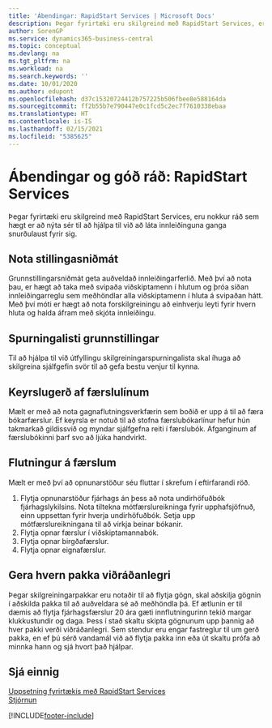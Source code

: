```yaml
---
title: 'Ábendingar: RapidStart Services | Microsoft Docs'
description: Þegar fyrirtæki eru skilgreind með RapidStart Services, eru nokkur ráð sem hægt er að nýta sér til að hjálpa til við að láta innleiðinguna ganga snurðulaust fyrir sig.
author: SorenGP
ms.service: dynamics365-business-central
ms.topic: conceptual
ms.devlang: na
ms.tgt_pltfrm: na
ms.workload: na
ms.search.keywords: ''
ms.date: 10/01/2020
ms.author: edupont
ms.openlocfilehash: d37c15320724412b757225b506fbee8e588164da
ms.sourcegitcommit: ff2b55b7e790447e0c1fcd5c2ec7f7610338ebaa
ms.translationtype: HT
ms.contentlocale: is-IS
ms.lasthandoff: 02/15/2021
ms.locfileid: "5385625"
---
```

# <a name="tips-and-tricks-rapidstart-services"></a>Ábendingar og góð ráð: RapidStart Services

Þegar fyrirtæki eru skilgreind með RapidStart Services, eru nokkur ráð sem hægt er að nýta sér til að hjálpa til við að láta innleiðinguna ganga snurðulaust fyrir sig.  

## <a name="take-advantage-of-configuration-templates"></a>Nota stillingasniðmát

Grunnstillingarsniðmát geta auðveldað innleiðingarferlið. Með því að nota þau, er hægt að taka með svipaða viðskiptamenn í hlutum og þróa síðan innleiðingarreglu sem meðhöndlar alla viðskiptamenn í hluta á svipaðan hátt. Með því móti er hægt að nota forskilgreiningu að einhverju leyti fyrir hvern hluta og halda áfram með skjóta innleiðingu.  

## <a name="configuration-questionnaires"></a>Spurningalisti grunnstillingar

Til að hjálpa til við útfyllingu skilgreiningarspurningalista skal íhuga að skilgreina sjálfgefin svör til að gefa bestu venjur til kynna.  

## <a name="batch-creation-of-journal-lines"></a>Keyrslugerð af færslulínum

Mælt er með að nota gagnaflutningsverkfærin sem boðið er upp á til að færa bókarfærslur. Ef keyrsla er notuð til að stofna færslubókarlínur hefur hún takmarkað gildissvið og myndar sjálfgefna reiti í færslubók. Afganginum af færslubókinni þarf svo að ljúka handvirkt.  

## <a name="migrating-transactions"></a>Flutningur á færslum

Mælt er með því að opnunarstöður séu fluttar í skrefum í eftirfarandi röð. <!--Be aware that you cannot insert ledger entries directly. Instead you must use journals to post the journal lines-->

1. Flytja opnunarstöður fjárhags án þess að nota undirhöfuðbók fjárhagslykilsins. Nota tiltekna mótfærslureikninga fyrir upphafsjöfnuð, einn uppsettan fyrir hverja undirhöfuðbók. Setja upp mótfærslureikningana til að virkja beinar bókanir.  
2. Flytja opnar færslur í viðskiptamannabók.  <!--work on these-->
3. Flytja opnar birgðafærslur.  
4. Flytja opnar eignafærslur.  

## <a name="make-each-package-manageable"></a>Gera hvern pakka viðráðanlegri

Þegar skilgreiningarpakkar eru notaðir til að flytja gögn, skal aðskilja gögnin í aðskilda pakka til að auðveldara sé að meðhöndla þá. Ef ætlunin er til dæmis að flytja fjárhagsfærslur 20 ára gæti innflutningurinn tekið margar klukkustundir og daga. Þess í stað skaltu skipta gögnunum upp þannig að hver pakki verði viðráðanlegri. Sem stendur eru engar fastreglur til um gerð pakka, en ef þú sérð vandamál við að flytja pakka inn eða út skaltu prófa að minnka hann og sjá hvort það hjálpar.  

## <a name="see-also"></a>Sjá einnig

[Uppsetning fyrirtækis með RapidStart Services](admin-set-up-a-company-with-rapidstart.md)  
[Stjórnun](admin-setup-and-administration.md)  


[!INCLUDE[footer-include](includes/footer-banner.md)]